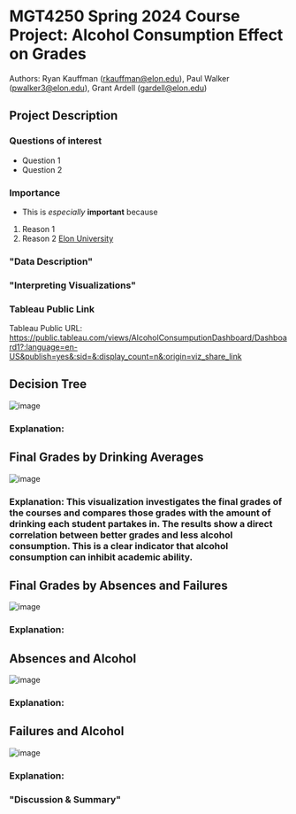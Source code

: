 # MGT4250 Spring 2024 Course Project: Alcohol Consumption Effect on Grades
Authors: Ryan Kauffman (rkauffman@elon.edu), Paul Walker (pwalker3@elon.edu), Grant Ardell (gardell@elon.edu)

## Project Description

### Questions of interest
- Question 1
- Question 2
### Importance
- This is *especially* **important** because
 1. Reason 1
 2. Reason 2 [Elon University](https://elon.edu)

### "Data Description"

### "Interpreting Visualizations"
### Tableau Public Link

Tableau Public URL: https://public.tableau.com/views/AlcoholConsumputionDashboard/Dashboard1?:language=en-US&publish=yes&:sid=&:display_count=n&:origin=viz_share_link

## Decision Tree
![image](https://github.com/rkauffman01/mgt4250spring2024/assets/168774318/7921f8a1-77e6-49a1-b70e-50ec34b7f79f)
### Explanation: 


## Final Grades by Drinking Averages
![image](https://github.com/rkauffman01/mgt4250spring2024/assets/168774318/072e4f59-be7e-44cb-9d40-c811c94e5671)
### Explanation: This visualization investigates the final grades of the courses and compares those grades with the amount of drinking each student partakes in. The results show a direct correlation between better grades and less alcohol consumption. This is a clear indicator that alcohol consumption can inhibit academic ability. 


## Final Grades by Absences and Failures
![image](https://github.com/rkauffman01/mgt4250spring2024/assets/168774318/5b516f98-8b0c-42e6-a355-60264cd66755)
### Explanation:


## Absences and Alcohol
![image](https://github.com/rkauffman01/mgt4250spring2024/assets/168774318/8371a498-2583-4e70-a55e-e0e79a80c493)
### Explanation:


## Failures and Alcohol
![image](https://github.com/rkauffman01/mgt4250spring2024/assets/168774318/c89b8ffa-dc05-4b11-a210-7f9c510c5d5e)
### Explanation:




### "Discussion & Summary"

